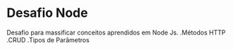 # Desafio Node
Desafio para massificar conceitos aprendidos em Node Js.
.Métodos HTTP
.CRUD
.Tipos de Parâmetros
